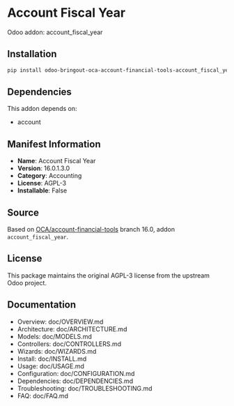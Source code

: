 # Account Fiscal Year

Odoo addon: account_fiscal_year

## Installation

```bash
pip install odoo-bringout-oca-account-financial-tools-account_fiscal_year
```

## Dependencies

This addon depends on:
- account

## Manifest Information

- **Name**: Account Fiscal Year
- **Version**: 16.0.1.3.0
- **Category**: Accounting
- **License**: AGPL-3
- **Installable**: False

## Source

Based on [OCA/account-financial-tools](https://github.com/OCA/account-financial-tools) branch 16.0, addon `account_fiscal_year`.

## License

This package maintains the original AGPL-3 license from the upstream Odoo project.

## Documentation

- Overview: doc/OVERVIEW.md
- Architecture: doc/ARCHITECTURE.md
- Models: doc/MODELS.md
- Controllers: doc/CONTROLLERS.md
- Wizards: doc/WIZARDS.md
- Install: doc/INSTALL.md
- Usage: doc/USAGE.md
- Configuration: doc/CONFIGURATION.md
- Dependencies: doc/DEPENDENCIES.md
- Troubleshooting: doc/TROUBLESHOOTING.md
- FAQ: doc/FAQ.md
